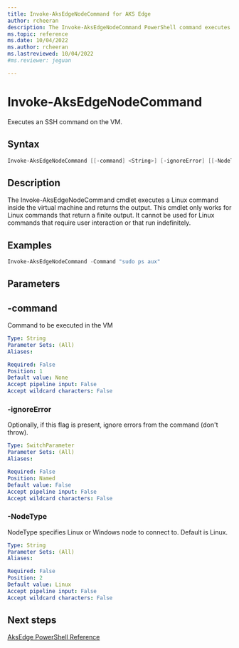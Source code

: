 ```yaml
---
title: Invoke-AksEdgeNodeCommand for AKS Edge
author: rcheeran
description: The Invoke-AksEdgeNodeCommand PowerShell command executes an SSH command on the Linux VM.
ms.topic: reference
ms.date: 10/04/2022
ms.author: rcheeran 
ms.lastreviewed: 10/04/2022
#ms.reviewer: jeguan

---
```


# Invoke-AksEdgeNodeCommand

Executes an SSH command on the VM.

## Syntax

```powershell
Invoke-AksEdgeNodeCommand [[-command] <String>] [-ignoreError] [[-NodeType] <String>]
```

## Description

The Invoke-AksEdgeNodeCommand cmdlet executes a Linux command inside the virtual machine and returns the output.
This cmdlet only works for Linux commands that return a finite output.
It cannot be used for Linux commands that require user interaction or that run indefinitely.

## Examples

```powershell
Invoke-AksEdgeNodeCommand -Command "sudo ps aux"
```

## Parameters

## -command
Command to be executed in the VM

```yaml
Type: String
Parameter Sets: (All)
Aliases:

Required: False
Position: 1
Default value: None
Accept pipeline input: False
Accept wildcard characters: False
```

### -ignoreError
Optionally, if this flag is present, ignore errors from the command (don't throw).

```yaml
Type: SwitchParameter
Parameter Sets: (All)
Aliases:

Required: False
Position: Named
Default value: False
Accept pipeline input: False
Accept wildcard characters: False
```

### -NodeType
NodeType specifies Linux or Windows node to connect to.
Default is Linux.

```yaml
Type: String
Parameter Sets: (All)
Aliases:

Required: False
Position: 2
Default value: Linux
Accept pipeline input: False
Accept wildcard characters: False
```
## Next steps

[AksEdge PowerShell Reference](./index.md)
